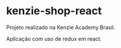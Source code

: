 # kenzie-shop-react

Projeto realizado na Kenzie Academy Brasil.

Aplicação com uso de redux em react.
